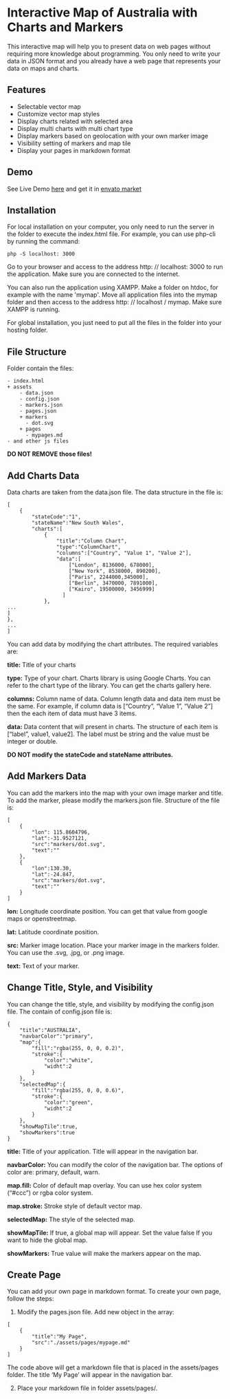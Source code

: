 # Interactive Map of Australia with Charts and Markers

This interactive map will help you to present data on web pages without requiring more knowledge about programming. You only need to write your data in JSON format and you already have a web page that represents your data on maps and charts.
 
## Features
- Selectable vector map
- Customize vector map styles
- Display charts related with selected area
- Display multi charts with multi chart type
- Display markers based on geolocation with your own marker image
- Visibility setting of markers and map tile
- Display your pages in markdown format



## Demo

See Live Demo [here](http://demos.sunhouse.co.id/aus/) and get it in [envato market](https://codecanyon.net/item/interactive-map-of-australia-with-charts-markers-and-pages/27239425)

## Installation

For local installation on your computer, you only need to run the server in the folder to execute the index.html file. For example, you can use php-cli by running the command:
 
```php -S localhost: 3000```
 
Go to your browser and access to the address http: // localhost: 3000 to run the application. Make sure you are connected to the internet.
 
You can also run the application using XAMPP. Make a folder on htdoc, for example with the name 'mymap'. Move all application files into the mymap folder and then access to the address http: // localhost / mymap. Make sure XAMPP is running.
 
For global installation, you just need to put all the files in the folder into your hosting folder.
 
## File Structure

Folder contain the files:
```
- index.html
+ assets
    - data.json
    - config.json
    - markers.json
    - pages.json
    + markers
      - dot.svg
    + pages
      - mypages.md
- and other js files
```

**DO NOT REMOVE those files!**
 
## Add Charts Data

Data charts are taken from the data.json file. The data structure in the file is:
```
[
    {
        "stateCode":"1",
        "stateName":"New South Wales",
        "charts":[
            {
                "title":"Column Chart",
                "type":"ColumnChart",
                "columns":["Country", "Value 1", "Value 2"],
                "data":[
                    ["London", 8136000, 678000],
                    ["New York", 8538000, 890200],
                    ["Paris", 2244000,345000],
                    ["Berlin", 3470000, 7891000],
                    ["Kairo", 19500000, 3456999]
                  ]
            },
...
]
},
...
]
```
 
You can add data by modifying the chart attributes. The required variables are:
 
**title:**
Title of your charts
 
**type:**
Type of your chart. Charts library is using Google Charts. You can refer to the chart type of the library. You can get the charts gallery here.
 
**columns:**
Column name of data. Column length data and data item must be the same. For example, if column data is [“Country”, “Value 1”, “Value 2”] then the each item of data must have 3 items.
 
**data:**
Data content that will present in charts. The structure of each item is [“label”, value1, value2]. The label must be string and the value must be integer or double.
 
**DO NOT modify the stateCode and stateName attributes.**
 
## Add Markers Data
 
You can add the markers into the map with your own image marker and title. To add the marker, please modify the markers.json file. Structure of the file is:

```
[
    {
        "lon": 115.8604796,
        "lat":-31.9527121,
        "src":"markers/dot.svg",
        "text":""
    },
    {
        "lon":130.30,
        "lat":-24.847,
        "src":"markers/dot.svg",
        "text":""
    }
]
```
 
**lon:**
Longitude coordinate position. You can get that value from google maps or openstreetmap.
 
**lat:**
Latitude coordinate position.
 
**src:**
Marker image location. Place your marker image in the markers folder. You can use the .svg, .jpg, or .png image.
 
**text:**
Text of your marker.

## Change Title, Style, and Visibility

You can change the title, style, and visibility by modifying the config.json file. The contain of config.json file is:

```
{
    "title":"AUSTRALIA",
    "navbarColor":"primary",
    "map":{
        "fill":"rgba(255, 0, 0, 0.2)",
        "stroke":{
            "color":"white",
            "widht":2
        }
    },
    "selectedMap":{
        "fill":"rgba(255, 0, 0, 0.6)",
        "stroke":{
            "color":"green",
            "widht":2
        }
    },
    "showMapTile":true,
    "showMarkers":true
}
```
 
**title:**
Title of your application. Title will appear in the navigation bar.
 
**navbarColor:**
You can modify the color of the navigation bar. The options of color are: primary, default, warn.
 
**map.fill:**
Color of default map overlay. You can use hex color system (“#ccc”) or rgba color system.
 
**map.stroke:**
Stroke style of default vector map.
 
**selectedMap:**
The style of the selected map.
 
**showMapTile:**
If true, a global map will appear. Set the value false If you want to hide the global map.
 
**showMarkers:**
True value will make the markers appear on the map.
 
## Create Page

You can add your own page in markdown format. To create your own page, follow the steps:
1. Modify the pages.json file. Add new object in the array:

```
[
    {
        "title":"My Page",
        "src":"./assets/pages/mypage.md"
    }
]
```
 
The code above will get a markdown file that is placed in the assets/pages folder. The title ‘My Page’ will appear in the navigation bar.
 
2. Place your markdown file in folder assets/pages/.

